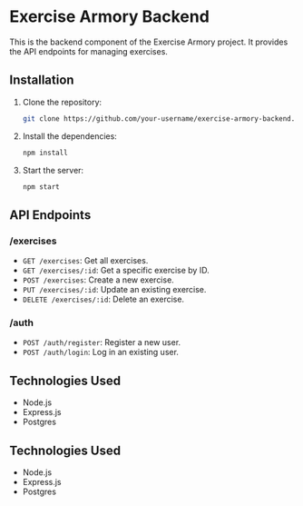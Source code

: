 # Exercise Armory Backend

This is the backend component of the Exercise Armory project. It provides the API endpoints for managing exercises.

## Installation

1. Clone the repository:

    ```bash
    git clone https://github.com/your-username/exercise-armory-backend.git
    ```

2. Install the dependencies:

    ```bash
    npm install
    ```

3. Start the server:

    ```bash
    npm start
    ```

## API Endpoints

### /exercises

- `GET /exercises`: Get all exercises.
- `GET /exercises/:id`: Get a specific exercise by ID.
- `POST /exercises`: Create a new exercise.
- `PUT /exercises/:id`: Update an existing exercise.
- `DELETE /exercises/:id`: Delete an exercise.

### /auth

- `POST /auth/register`: Register a new user.
- `POST /auth/login`: Log in an existing user.

## Technologies Used
- Node.js
- Express.js
- Postgres


## Technologies Used

- Node.js
- Express.js
- Postgres

